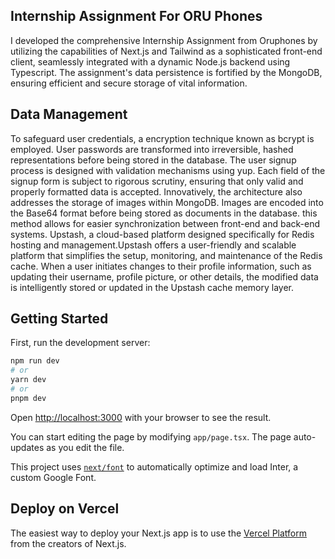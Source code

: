## Internship Assignment For ORU Phones
I developed the comprehensive Internship Assignment from Oruphones by utilizing the capabilities of Next.js and Tailwind as a sophisticated front-end client, seamlessly integrated with a dynamic Node.js backend using Typescript. The assignment's data persistence is fortified by the MongoDB, ensuring efficient and secure storage of vital information.

## Data Management
To safeguard user credentials, a encryption technique known as bcrypt is employed. User passwords are transformed into irreversible, hashed representations before being stored in the database.
The user signup process is designed with validation mechanisms using yup. Each field of the signup form is subject to rigorous scrutiny, ensuring that only valid and properly formatted data is accepted.
Innovatively, the architecture also addresses the storage of images within MongoDB. Images are encoded into the Base64 format before being stored as documents in the database. this method allows for easier synchronization between front-end and back-end systems.
Upstash, a cloud-based platform designed specifically for Redis hosting and management.Upstash offers a user-friendly and scalable platform that simplifies the setup, monitoring, and maintenance of the Redis cache.
When a user initiates changes to their profile information, such as updating their username, profile picture, or other details, the modified data is intelligently stored or updated in the Upstash cache memory layer. 


## Getting Started

First, run the development server:

```bash
npm run dev
# or
yarn dev
# or
pnpm dev
```

Open [http://localhost:3000](http://localhost:3000) with your browser to see the result.

You can start editing the page by modifying `app/page.tsx`. The page auto-updates as you edit the file.

This project uses [`next/font`](https://nextjs.org/docs/basic-features/font-optimization) to automatically optimize and load Inter, a custom Google Font.


## Deploy on Vercel

The easiest way to deploy your Next.js app is to use the [Vercel Platform](https://vercel.com/new?utm_medium=default-template&filter=next.js&utm_source=create-next-app&utm_campaign=create-next-app-readme) from the creators of Next.js.

